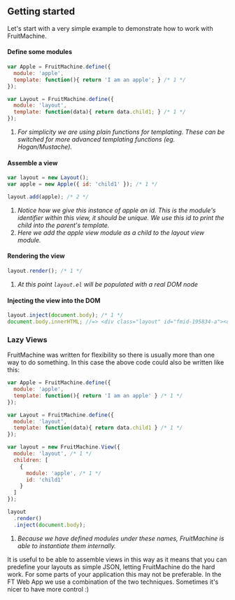 ## Getting started

Let's start with a very simple example to demonstrate how to work with FruitMachine.

#### Define some modules

```js
var Apple = FruitMachine.define({
  module: 'apple',
  template: function(){ return 'I am an apple'; } /* 1 */
});

var Layout = FruitMachine.define({
  module: 'layout',
  template: function(data){ return data.child1; } /* 1 */
});
```

1. *For simplicity we are using plain functions for templating. These can be switched for more advanced templating functions (eg. Hogan/Mustache).*

#### Assemble a view

```js
var layout = new Layout();
var apple = new Apple({ id: 'child1' }); /* 1 */

layout.add(apple); /* 2 */
```

1. *Notice how we give this instance of apple an id. This is the module's identifier within this view, it should be unique. We use this id to print the child into the parent's template.*
2. *Here we add the apple view module as a child to the layout view module.*

#### Rendering the view

```js
layout.render(); /* 1 */
```

1. *At this point `layout.el` will be populated with a real DOM node*

#### Injecting the view into the DOM

```js
layout.inject(document.body); /* 1 */
document.body.innerHTML; //=> <div class="layout" id="fmid-195834-a"><div class="apple" id="fmid-243252-a">I am an apple</div></div>
```



### Lazy Views

FruitMachine was written for flexibility so there is usually more than one way to do something. In this case the above code could also be written like this:

```js
var Apple = FruitMachine.define({
  module: 'apple',
  template: function(){ return 'I am an apple' } /* 1 */
});

var Layout = FruitMachine.define({
  module: 'layout',
  template: function(data){ return data.child1 } /* 1 */
});
```


```js
var layout = new FruitMachine.View({
  module: 'layout', /* 1 */
  children: [
    {
      module: 'apple', /* 1 */
      id: 'child1'
    }
  ]
});

layout
  .render()
  .inject(document.body);
```

1. *Because we have defined modules under these names, FruitMachine is able to instantiate them internally.*

It is useful to be able to assemble views in this way as it means that you can predefine your layouts as simple JSON, letting FruitMachine do the hard work. For some parts of your application this may not be preferable. In the FT Web App we use a combination of the two techniques. Sometimes it's nicer to have more control :)
